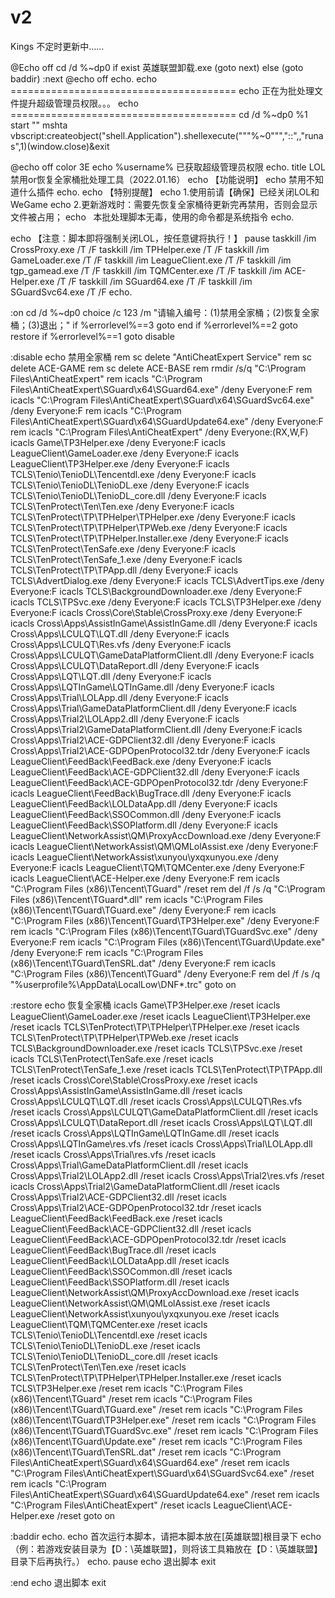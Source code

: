 # v2
Kings
不定时更新中......

@Echo off
cd /d %~dp0
if exist 英雄联盟卸载.exe (goto next) else (goto baddir)
:next
@echo off
echo.
echo =======================================
echo 正在为批处理文件提升超级管理员权限。。。
echo =======================================
cd /d %~dp0
%1 start "" mshta vbscript:createobject("shell.Application").shellexecute("""%~0""","::",,"runas",1)(window.close)&exit

@echo off
color 3E
echo %username% 已获取超级管理员权限
echo.
title LOL禁用or恢复全家桶批处理工具（2022.01.16）
echo 【功能说明】
echo 禁用不知道什么插件
echo.
echo 【特别提醒】
echo 1.使用前请【确保】已经关闭LOL和WeGame
echo 2.更新游戏时：需要先恢复全家桶待更新完再禁用，否则会显示文件被占用；
echo   本批处理脚本无毒，使用的命令都是系统指令
echo.

echo 【注意：脚本即将强制关闭LOL，按任意键将执行！】
pause
taskkill /im CrossProxy.exe /T /F
taskkill /im TPHelper.exe /T /F
taskkill /im GameLoader.exe /T /F
taskkill /im LeagueClient.exe /T /F
taskkill /im tgp_gamead.exe /T /F
taskkill /im TQMCenter.exe /T /F
taskkill /im ACE-Helper.exe /T /F
taskkill /im SGuard64.exe /T /F
taskkill /im SGuardSvc64.exe /T /F
echo.

:on
cd /d %~dp0
choice /c 123 /m "请输入编号：(1)禁用全家桶；(2)恢复全家桶；(3)退出；"
if %errorlevel%==3 goto end
if %errorlevel%==2 goto restore
if %errorlevel%==1 goto disable

:disable
echo 禁用全家桶
rem sc delete "AntiCheatExpert Service"
rem sc delete ACE-GAME
rem sc delete ACE-BASE
rem rmdir /s/q "C:\Program Files\AntiCheatExpert"
rem icacls "C:\Program Files\AntiCheatExpert\SGuard\x64\SGuard64.exe" /deny Everyone:F
rem icacls "C:\Program Files\AntiCheatExpert\SGuard\x64\SGuardSvc64.exe" /deny Everyone:F
rem icacls "C:\Program Files\AntiCheatExpert\SGuard\x64\SGuardUpdate64.exe" /deny Everyone:F
rem icacls "C:\Program Files\AntiCheatExpert" /deny Everyone:(RX,W,F)
icacls Game\TP3Helper.exe /deny Everyone:F
icacls LeagueClient\GameLoader.exe /deny Everyone:F
icacls LeagueClient\TP3Helper.exe /deny Everyone:F
icacls TCLS\Tenio\TenioDL\Tencentdl.exe /deny Everyone:F
icacls TCLS\Tenio\TenioDL\TenioDL.exe /deny Everyone:F
icacls TCLS\Tenio\TenioDL\TenioDL_core.dll /deny Everyone:F
icacls TCLS\TenProtect\Ten\Ten.exe /deny Everyone:F
icacls TCLS\TenProtect\TP\TPHelper\TPHelper.exe /deny Everyone:F
icacls TCLS\TenProtect\TP\TPHelper\TPWeb.exe /deny Everyone:F
icacls TCLS\TenProtect\TP\TPHelper.Installer.exe /deny Everyone:F
icacls TCLS\TenProtect\TenSafe.exe /deny Everyone:F
icacls TCLS\TenProtect\TenSafe_1.exe /deny Everyone:F
icacls TCLS\TenProtect\TP\TPApp.dll /deny Everyone:F
icacls TCLS\AdvertDialog.exe /deny Everyone:F
icacls TCLS\AdvertTips.exe /deny Everyone:F
icacls TCLS\BackgroundDownloader.exe /deny Everyone:F
icacls TCLS\TPSvc.exe /deny Everyone:F
icacls TCLS\TP3Helper.exe /deny Everyone:F
icacls Cross\Core\Stable\CrossProxy.exe /deny Everyone:F
icacls Cross\Apps\AssistInGame\AssistInGame.dll /deny Everyone:F
icacls Cross\Apps\LCULQT\LQT.dll /deny Everyone:F
icacls Cross\Apps\LCULQT\Res.vfs /deny Everyone:F
icacls Cross\Apps\LCULQT\GameDataPlatformClient.dll /deny Everyone:F
icacls Cross\Apps\LCULQT\DataReport.dll /deny Everyone:F
icacls Cross\Apps\LQT\LQT.dll /deny Everyone:F
icacls Cross\Apps\LQTInGame\LQTInGame.dll /deny Everyone:F
icacls Cross\Apps\Trial\LOLApp.dll /deny Everyone:F
icacls Cross\Apps\Trial\GameDataPlatformClient.dll /deny Everyone:F
icacls Cross\Apps\Trial2\LOLApp2.dll /deny Everyone:F
icacls Cross\Apps\Trial2\GameDataPlatformClient.dll /deny Everyone:F
icacls Cross\Apps\Trial2\ACE-GDPClient32.dll /deny Everyone:F
icacls Cross\Apps\Trial2\ACE-GDPOpenProtocol32.tdr /deny Everyone:F
icacls LeagueClient\FeedBack\FeedBack.exe /deny Everyone:F
icacls LeagueClient\FeedBack\ACE-GDPClient32.dll /deny Everyone:F
icacls LeagueClient\FeedBack\ACE-GDPOpenProtocol32.tdr /deny Everyone:F
icacls LeagueClient\FeedBack\BugTrace.dll /deny Everyone:F
icacls LeagueClient\FeedBack\LOLDataApp.dll /deny Everyone:F
icacls LeagueClient\FeedBack\SSOCommon.dll /deny Everyone:F
icacls LeagueClient\FeedBack\SSOPlatform.dll /deny Everyone:F
icacls LeagueClient\NetworkAssist\QM\ProxyAccDownload.exe /deny Everyone:F
icacls LeagueClient\NetworkAssist\QM\QMLolAssist.exe /deny Everyone:F
icacls LeagueClient\NetworkAssist\xunyou\yxqxunyou.exe /deny Everyone:F
icacls LeagueClient\TQM\TQMCenter.exe /deny Everyone:F
icacls LeagueClient\ACE-Helper.exe /deny Everyone:F
rem icacls "C:\Program Files (x86)\Tencent\TGuard" /reset
rem del /f /s /q "C:\Program Files (x86)\Tencent\TGuard\*.dll"
rem icacls "C:\Program Files (x86)\Tencent\TGuard\TGuard.exe" /deny Everyone:F
rem icacls "C:\Program Files (x86)\Tencent\TGuard\TP3Helper.exe" /deny Everyone:F
rem icacls "C:\Program Files (x86)\Tencent\TGuard\TGuardSvc.exe" /deny Everyone:F
rem icacls "C:\Program Files (x86)\Tencent\TGuard\Update.exe" /deny Everyone:F
rem icacls "C:\Program Files (x86)\Tencent\TGuard\TenSRL.dat" /deny Everyone:F
rem icacls "C:\Program Files (x86)\Tencent\TGuard" /deny Everyone:F
rem del /f /s /q "%userprofile%\AppData\LocalLow\DNF\*.trc"
goto on

:restore
echo 恢复全家桶
icacls Game\TP3Helper.exe /reset
icacls LeagueClient\GameLoader.exe /reset
icacls LeagueClient\TP3Helper.exe /reset
icacls TCLS\TenProtect\TP\TPHelper\TPHelper.exe /reset
icacls TCLS\TenProtect\TP\TPHelper\TPWeb.exe /reset
icacls TCLS\BackgroundDownloader.exe /reset
icacls TCLS\TPSvc.exe /reset
icacls TCLS\TenProtect\TenSafe.exe /reset
icacls TCLS\TenProtect\TenSafe_1.exe /reset
icacls TCLS\TenProtect\TP\TPApp.dll /reset
icacls Cross\Core\Stable\CrossProxy.exe /reset
icacls Cross\Apps\AssistInGame\AssistInGame.dll /reset
icacls Cross\Apps\LCULQT\LQT.dll /reset
icacls Cross\Apps\LCULQT\Res.vfs /reset
icacls Cross\Apps\LCULQT\GameDataPlatformClient.dll /reset
icacls Cross\Apps\LCULQT\DataReport.dll /reset
icacls Cross\Apps\LQT\LQT.dll /reset
icacls Cross\Apps\LQTInGame\LQTInGame.dll /reset
icacls Cross\Apps\LQTInGame\res.vfs /reset
icacls Cross\Apps\Trial\LOLApp.dll /reset
icacls Cross\Apps\Trial\res.vfs /reset
icacls Cross\Apps\Trial\GameDataPlatformClient.dll /reset
icacls Cross\Apps\Trial2\LOLApp2.dll /reset
icacls Cross\Apps\Trial2\res.vfs /reset
icacls Cross\Apps\Trial2\GameDataPlatformClient.dll /reset
icacls Cross\Apps\Trial2\ACE-GDPClient32.dll /reset
icacls Cross\Apps\Trial2\ACE-GDPOpenProtocol32.tdr /reset
icacls LeagueClient\FeedBack\FeedBack.exe /reset
icacls LeagueClient\FeedBack\ACE-GDPClient32.dll /reset
icacls LeagueClient\FeedBack\ACE-GDPOpenProtocol32.tdr /reset
icacls LeagueClient\FeedBack\BugTrace.dll /reset
icacls LeagueClient\FeedBack\LOLDataApp.dll /reset
icacls LeagueClient\FeedBack\SSOCommon.dll /reset
icacls LeagueClient\FeedBack\SSOPlatform.dll /reset
icacls LeagueClient\NetworkAssist\QM\ProxyAccDownload.exe /reset
icacls LeagueClient\NetworkAssist\QM\QMLolAssist.exe /reset
icacls LeagueClient\NetworkAssist\xunyou\yxqxunyou.exe /reset
icacls LeagueClient\TQM\TQMCenter.exe /reset
icacls TCLS\Tenio\TenioDL\Tencentdl.exe /reset
icacls TCLS\Tenio\TenioDL\TenioDL.exe /reset
icacls TCLS\Tenio\TenioDL\TenioDL_core.dll /reset
icacls TCLS\TenProtect\Ten\Ten.exe /reset
icacls TCLS\TenProtect\TP\TPHelper\TPHelper.Installer.exe /reset
icacls TCLS\TP3Helper.exe /reset
rem icacls "C:\Program Files (x86)\Tencent\TGuard" /reset
rem icacls "C:\Program Files (x86)\Tencent\TGuard\TGuard.exe" /reset
rem icacls "C:\Program Files (x86)\Tencent\TGuard\TP3Helper.exe" /reset
rem icacls "C:\Program Files (x86)\Tencent\TGuard\TGuardSvc.exe" /reset
rem icacls "C:\Program Files (x86)\Tencent\TGuard\Update.exe" /reset
rem icacls "C:\Program Files (x86)\Tencent\TGuard\TenSRL.dat" /reset
rem icacls "C:\Program Files\AntiCheatExpert\SGuard\x64\SGuard64.exe" /reset
rem icacls "C:\Program Files\AntiCheatExpert\SGuard\x64\SGuardSvc64.exe" /reset
rem icacls "C:\Program Files\AntiCheatExpert\SGuard\x64\SGuardUpdate64.exe" /reset
rem icacls "C:\Program Files\AntiCheatExpert\" /reset
icacls LeagueClient\ACE-Helper.exe /reset
goto on

:baddir
echo.
echo 首次运行本脚本，请把本脚本放在[英雄联盟]根目录下
echo （例：若游戏安装目录为【D：\英雄联盟】，则将该工具箱放在【D：\英雄联盟】目录下后再执行。）
echo.
pause
echo 退出脚本
exit

:end
echo 退出脚本
exit
